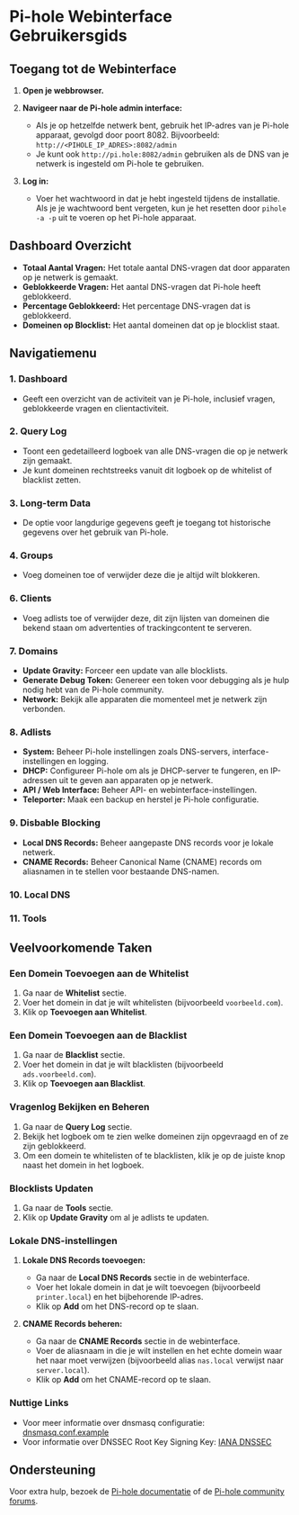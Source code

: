 # Pi-hole Webinterface Gebruikersgids

## Toegang tot de Webinterface

1. **Open je webbrowser.**
2. **Navigeer naar de Pi-hole admin interface:**
   - Als je op hetzelfde netwerk bent, gebruik het IP-adres van je Pi-hole apparaat, gevolgd door poort 8082. Bijvoorbeeld: `http://<PIHOLE_IP_ADRES>:8082/admin`
   - Je kunt ook `http://pi.hole:8082/admin` gebruiken als de DNS van je netwerk is ingesteld om Pi-hole te gebruiken.

3. **Log in:**
   - Voer het wachtwoord in dat je hebt ingesteld tijdens de installatie. Als je je wachtwoord bent vergeten, kun je het resetten door `pihole -a -p` uit te voeren op het Pi-hole apparaat.

## Dashboard Overzicht

- **Totaal Aantal Vragen:** Het totale aantal DNS-vragen dat door apparaten op je netwerk is gemaakt.
- **Geblokkeerde Vragen:** Het aantal DNS-vragen dat Pi-hole heeft geblokkeerd.
- **Percentage Geblokkeerd:** Het percentage DNS-vragen dat is geblokkeerd.
- **Domeinen op Blocklist:** Het aantal domeinen dat op je blocklist staat.

## Navigatiemenu

### 1. **Dashboard**

   - Geeft een overzicht van de activiteit van je Pi-hole, inclusief vragen, geblokkeerde vragen en clientactiviteit.

### 2. **Query Log**

   - Toont een gedetailleerd logboek van alle DNS-vragen die op je netwerk zijn gemaakt.
   - Je kunt domeinen rechtstreeks vanuit dit logboek op de whitelist of blacklist zetten.

### 3. **Long-term Data**

   - De optie voor langdurige gegevens geeft je toegang tot historische gegevens over het gebruik van Pi-hole. 

### 4. **Groups**

   - Voeg domeinen toe of verwijder deze die je altijd wilt blokkeren.

### 6. **Clients**

   - Voeg adlists toe of verwijder deze, dit zijn lijsten van domeinen die bekend staan om advertenties of trackingcontent te serveren.

### 7. **Domains**

   - **Update Gravity:** Forceer een update van alle blocklists.
   - **Generate Debug Token:** Genereer een token voor debugging als je hulp nodig hebt van de Pi-hole community.
   - **Network:** Bekijk alle apparaten die momenteel met je netwerk zijn verbonden.

### 8. **Adlists**

   - **System:** Beheer Pi-hole instellingen zoals DNS-servers, interface-instellingen en logging.
   - **DHCP:** Configureer Pi-hole om als je DHCP-server te fungeren, en IP-adressen uit te geven aan apparaten op je netwerk.
   - **API / Web Interface:** Beheer API- en webinterface-instellingen.
   - **Teleporter:** Maak een backup en herstel je Pi-hole configuratie.

### 9. **Disbable Blocking**

   - **Local DNS Records:** Beheer aangepaste DNS records voor je lokale netwerk.
   - **CNAME Records:** Beheer Canonical Name (CNAME) records om aliasnamen in te stellen voor bestaande DNS-namen.

### 10. Local DNS

### 11. Tools

## Veelvoorkomende Taken

### Een Domein Toevoegen aan de Whitelist

1. Ga naar de **Whitelist** sectie.
2. Voer het domein in dat je wilt whitelisten (bijvoorbeeld `voorbeeld.com`).
3. Klik op **Toevoegen aan Whitelist**.

### Een Domein Toevoegen aan de Blacklist

1. Ga naar de **Blacklist** sectie.
2. Voer het domein in dat je wilt blacklisten (bijvoorbeeld `ads.voorbeeld.com`).
3. Klik op **Toevoegen aan Blacklist**.

### Vragenlog Bekijken en Beheren

1. Ga naar de **Query Log** sectie.
2. Bekijk het logboek om te zien welke domeinen zijn opgevraagd en of ze zijn geblokkeerd.
3. Om een domein te whitelisten of te blacklisten, klik je op de juiste knop naast het domein in het logboek.

### Blocklists Updaten

1. Ga naar de **Tools** sectie.
2. Klik op **Update Gravity** om al je adlists te updaten.

### Lokale DNS-instellingen

1. **Lokale DNS Records toevoegen:**
   - Ga naar de **Local DNS Records** sectie in de webinterface.
   - Voer het lokale domein in dat je wilt toevoegen (bijvoorbeeld `printer.local`) en het bijbehorende IP-adres.
   - Klik op **Add** om het DNS-record op te slaan.

2. **CNAME Records beheren:**
   - Ga naar de **CNAME Records** sectie in de webinterface.
   - Voer de aliasnaam in die je wilt instellen en het echte domein waar het naar moet verwijzen (bijvoorbeeld alias `nas.local` verwijst naar `server.local`).
   - Klik op **Add** om het CNAME-record op te slaan.

### Nuttige Links

- Voor meer informatie over dnsmasq configuratie: [dnsmasq.conf.example](https://github.com/imp/dnsmasq/blob/master/dnsmasq.conf.example)
- Voor informatie over DNSSEC Root Key Signing Key: [IANA DNSSEC](https://www.iana.org/dnssec/files#:~:text=The%20Root%20Key%20Signing%20Key,facilitate%20validation%20of%20DNS%20data%20for%20all%20users%20across%20the%20world.)

## Ondersteuning

Voor extra hulp, bezoek de [Pi-hole documentatie](https://docs.pi-hole.net/) of de [Pi-hole community forums](https://discourse.pi-hole.net/).
